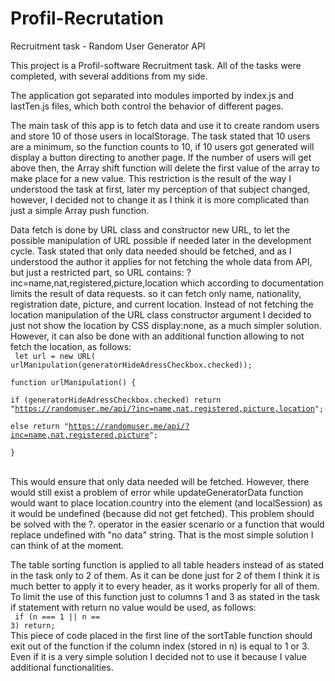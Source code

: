 # Profil-Recrutation

Recruitment task - Random User Generator API

This project is a Profil-software Recruitment task. All of the tasks were completed, with several additions from my side.

The application got separated into modules imported by index.js and lastTen.js files, which both control the behavior of different pages.

The main task of this app is to fetch data and use it to create random users and store 10 of those users in localStorage. The task stated that 10 users are a minimum, so the function counts to 10, if 10 users got generated will display a button directing to another page. If the number of users will get above then, the Array shift function will delete the first value of the array to make place for a new value. This restriction is the result of the way I understood the task at first, later my perception of that subject changed, however, I decided not to change it as I think it is more complicated than just a simple Array push function.

Data fetch is done by URL class and constructor new URL, to let the possible manipulation of URL possible if needed later in the development cycle. Task stated that only data needed should be fetched, and as I understood the author it applies for not fetching the whole data from API, but just a restricted part, so URL contains: ?inc=name,nat,registered,picture,location
which according to documentation limits the result of data requests.
so it can fetch only name, nationality, registration date, picture, and current location. Instead of not fetching the location manipulation of the URL class constructor argument I decided to just not show the location by CSS display:none, as a much simpler solution. However, it can also be done with an additional function allowing to not fetch the location, as follows:
<br>
<code color="red">
let url = new URL( urlManipulation(generatorHideAdressCheckbox.checked));  
function urlManipulation() {  
if (generatorHideAdressCheckbox.checked) return "https://randomuser.me/api/?inc=name,nat,registered,picture,location";  
else return "https://randomuser.me/api/?inc=name,nat,registered,picture";  
}  
</code>
<br>
This would ensure that only data needed will be fetched. However, there would still exist a problem of error while updateGeneratorData function would want to place location.country into the element (and localSession) as it would be undefined (because did not get fetched). This problem should be solved with the ?. operator in the easier scenario or a function that would replace undefined with "no data" string. That is the most simple solution I can think of at the moment.

The table sorting function is applied to all table headers instead of as stated in the task only to 2 of them. As it can be done just for 2 of them I think it is much better to apply it to every header, as it works properly for all of them. To limit the use of this function just to columns 1 and 3 as stated in the task if statement with return no value would be used, as follows:
<br>
<code color="red">
if (n === 1 || n == 3) return;
</code>
<br>
This piece of code placed in the first line of the sortTable function should exit out of the function if the column index (stored in n) is equal to 1 or 3.
Even if it is a very simple solution I decided not to use it because I value additional functionalities.
